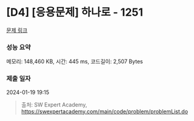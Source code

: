 # [D4] [응용문제] 하나로 - 1251 

[문제 링크](https://swexpertacademy.com/main/code/problem/problemDetail.do?contestProbId=AV15StKqAQkCFAYD) 

### 성능 요약

메모리: 148,460 KB, 시간: 445 ms, 코드길이: 2,507 Bytes

### 제출 일자

2024-01-19 19:15



> 출처: SW Expert Academy, https://swexpertacademy.com/main/code/problem/problemList.do